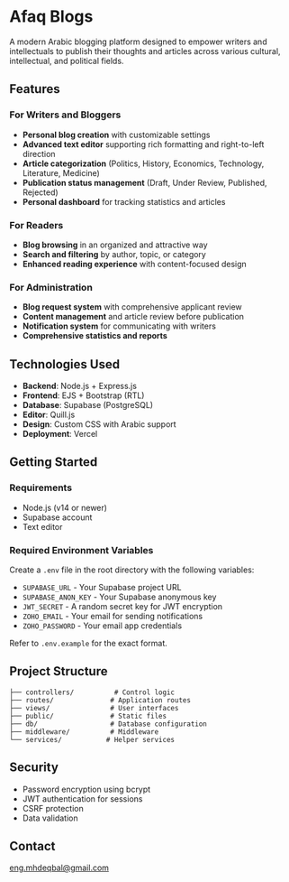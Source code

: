 # Afaq Blogs

A modern Arabic blogging platform designed to empower writers and intellectuals to publish their thoughts and articles across various cultural, intellectual, and political fields.

## Features

### For Writers and Bloggers
- **Personal blog creation** with customizable settings
- **Advanced text editor** supporting rich formatting and right-to-left direction
- **Article categorization** (Politics, History, Economics, Technology, Literature, Medicine)
- **Publication status management** (Draft, Under Review, Published, Rejected)
- **Personal dashboard** for tracking statistics and articles

### For Readers
- **Blog browsing** in an organized and attractive way
- **Search and filtering** by author, topic, or category
- **Enhanced reading experience** with content-focused design

### For Administration
- **Blog request system** with comprehensive applicant review
- **Content management** and article review before publication
- **Notification system** for communicating with writers
- **Comprehensive statistics and reports**

## Technologies Used

- **Backend**: Node.js + Express.js
- **Frontend**: EJS + Bootstrap (RTL)
- **Database**: Supabase (PostgreSQL)
- **Editor**: Quill.js
- **Design**: Custom CSS with Arabic support
- **Deployment**: Vercel

## Getting Started

### Requirements
- Node.js (v14 or newer)
- Supabase account
- Text editor

### Required Environment Variables
Create a `.env` file in the root directory with the following variables:
- `SUPABASE_URL` - Your Supabase project URL
- `SUPABASE_ANON_KEY` - Your Supabase anonymous key
- `JWT_SECRET` - A random secret key for JWT encryption
- `ZOHO_EMAIL` - Your email for sending notifications
- `ZOHO_PASSWORD` - Your email app credentials

Refer to `.env.example` for the exact format.

## Project Structure

```
├── controllers/          # Control logic
├── routes/              # Application routes  
├── views/               # User interfaces
├── public/              # Static files
├── db/                  # Database configuration
├── middleware/          # Middleware
└── services/           # Helper services
```

## Security

- Password encryption using bcrypt
- JWT authentication for sessions
- CSRF protection
- Data validation

## Contact

eng.mhdeqbal@gmail.com
